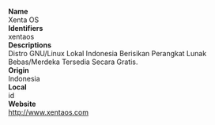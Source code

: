 **Name**  
Xenta OS  
**Identifiers**  
xentaos  
**Descriptions**  
Distro GNU/Linux Lokal Indonesia Berisikan Perangkat Lunak Bebas/Merdeka Tersedia Secara Gratis.  
**Origin**  
 Indonesia  
**Local**  
id  
**Website**  
http://www.xentaos.com  
